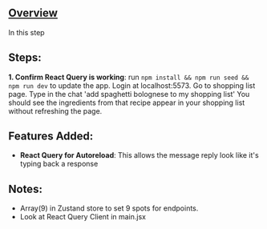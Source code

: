 ## [Overview]()

In this step 


## Steps:

**1. Confirm React Query is working**: run `npm install && npm run seed && npm run dev` to update the app. Login at localhost:5573. Go to shopping list page. Type in the chat 'add spaghetti bolognese to my shopping list' You should see the ingredients from that recipe appear in your shopping list without refreshing the page. 

## Features Added:

- **React Query for Autoreload**: This allows the message reply look like it's typing back a response

## Notes:
- Array(9) in Zustand store to set 9 spots for endpoints.
- Look at React Query Client in main.jsx

